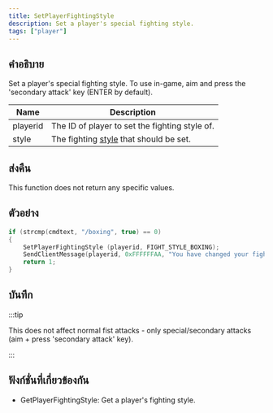 ```yaml
---
title: SetPlayerFightingStyle
description: Set a player's special fighting style.
tags: ["player"]
---
```


## คำอธิบาย

Set a player's special fighting style. To use in-game, aim and press the 'secondary attack' key (ENTER by default).

| Name     | Description                                                              |
| -------- | ------------------------------------------------------------------------ |
| playerid | The ID of player to set the fighting style of.                           |
| style    | The fighting [style](../resources/fightingstyles.md) that should be set. |

## ส่งคืน

This function does not return any specific values.

## ตัวอย่าง

```c
if (strcmp(cmdtext, "/boxing", true) == 0)
{
    SetPlayerFightingStyle (playerid, FIGHT_STYLE_BOXING);
    SendClientMessage(playerid, 0xFFFFFFAA, "You have changed your fighting style to boxing!");
    return 1;
}
```

## บันทึก

:::tip

This does not affect normal fist attacks - only special/secondary attacks (aim + press 'secondary attack' key).

:::

## ฟังก์ชั่นที่เกี่ยวข้องกัน

- GetPlayerFightingStyle: Get a player's fighting style.
